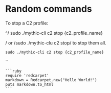 # Random commands

To stop a C2 profile:

^/ sudo ./mythic-cli c2 stop {c2\_profile\_name}&#x20;

/ or /sudo ./mythic-clu c2 stop/ to stop them all.

`sudo ./mythic-cli c2 stop {c2_profile_name}`

``

````
```ruby
require 'redcarpet'
markdown = Redcarpet.new("Hello World!")
puts markdown.to_html
```
````

